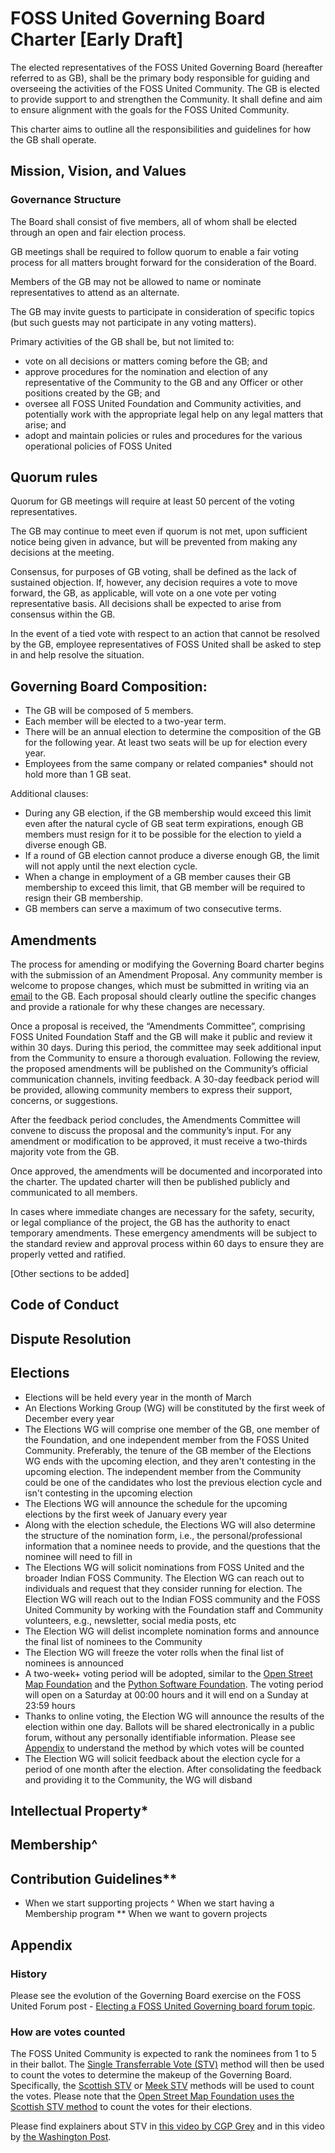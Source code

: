 # FOSS United Governing Board Charter [Early Draft]

The elected representatives of the FOSS United Governing Board (hereafter referred to as GB),
shall be the primary body responsible for guiding and overseeing the activities of the FOSS United
Community. The GB is elected to provide support to and strengthen the Community. It shall define
and aim to ensure alignment with the goals for the FOSS United Community.

This charter aims to outline all the responsibilities and guidelines for how the GB shall
operate.

## Mission, Vision, and Values

### Governance Structure

The Board shall consist of five  members, all of whom shall be elected through an open and fair
election process.

GB meetings shall be required to follow quorum to enable a fair voting process for all
matters brought forward for the consideration of the Board.

Members of the GB may not be allowed to name or nominate representatives to attend as an
alternate.

The GB may invite guests to participate in consideration of specific topics (but such guests
may not participate in any voting matters).

Primary activities of the GB shall be, but not limited to:
* vote on all decisions or matters coming before the GB; and
* approve procedures for the nomination and election of any representative of the Community
  to the GB and any Officer or other positions created by the GB; and
* oversee all FOSS United Foundation and Community activities, and potentially work with the appropriate
  legal help on any legal matters that arise; and
* adopt and maintain policies or rules and procedures for the various operational policies of
  FOSS United

## Quorum rules

Quorum for GB meetings will require at least 50 percent of the voting representatives.

The GB may continue to meet even if quorum is not met, upon sufficient notice being given in
advance, but will be prevented from making any decisions at the meeting.

Consensus, for purposes of GB voting, shall be defined as the lack of sustained objection. If,
however, any decision requires a vote to move forward, the GB, as applicable, will vote on a
one vote per voting representative basis. All decisions shall be expected to arise from consensus
within the GB.

In the event of a tied vote with respect to an action that cannot be resolved by the GB,
employee representatives of FOSS United shall be asked to step in and help resolve the
situation.

## Governing Board Composition:

* The GB will be composed of 5 members.
* Each member will be elected to a two-year term.
* There will be an annual election to determine the composition of the GB for the following year.
  At least two seats will be up for election every year.
* Employees from the same company or related companies* should not hold more than 1 GB seat.

Additional clauses:
* During any GB election, if the GB membership would exceed this limit even after the
  natural cycle of GB seat term expirations, enough GB members must resign for it to be
  possible for the election to yield a diverse enough GB.
* If a round of GB election cannot produce a diverse enough GB, the limit will not apply
  until the next election cycle.
* When a change in employment of a GB member causes their GB membership to exceed this
  limit, that GB member will be required to resign their GB membership.
* GB members can serve a maximum of two consecutive terms.

## Amendments

The process for amending or modifying the Governing Board charter begins with the submission of an Amendment
Proposal. Any community member is welcome to propose changes, which must be submitted in writing
via an [email](mailto:governing-board@fossunited.org) to the GB. Each proposal
should clearly outline the specific changes and provide a rationale for why these changes are necessary.

Once a proposal is received, the “Amendments Committee”, comprising FOSS United Foundation Staff
and the GB will make it public and review it within 30 days. During this period, the committee may
seek additional input from the Community to ensure a thorough evaluation. Following the review,
the proposed amendments will be published on the Community’s official communication channels,
inviting feedback. A 30-day feedback period will be provided, allowing community members
to express their support, concerns, or suggestions.

After the feedback period concludes, the Amendments Committee will convene to discuss the proposal
and the community’s input. For any amendment or modification to be approved, it must receive a
two-thirds majority vote from the GB.

Once approved, the amendments will be documented and incorporated into the charter. The updated
charter will then be published publicly and communicated to all members.

In cases where immediate changes are necessary for the safety, security, or legal compliance of
the project, the GB has the authority to enact temporary amendments. These emergency amendments will
be subject to the standard review and approval process within 60 days to ensure they are properly
vetted and ratified.

[Other sections to be added]
## Code of Conduct

## Dispute Resolution

## Elections

* Elections will be held every year in the month of March
* An Elections Working Group (WG) will be constituted by the first week of December every year
* The Elections WG will comprise one member of the GB, one member of the Foundation,
  and one independent member from the FOSS United Community. Preferably, the tenure
  of the GB member of the Elections WG ends with the upcoming election,
  and they aren't contesting in the upcoming election. The independent member from the
  Community could be one of the candidates who lost the previous election cycle and isn't
  contesting in the upcoming election
* The Elections WG will announce the schedule for the upcoming elections by the first week of
  January every year
* Along with the election schedule, the Elections WG will also determine the structure of the
  nomination form, i.e., the personal/professional information that a nominee needs to provide,
  and the questions that the nominee will need to fill in
* The Elections WG will solicit nominations from FOSS United and the broader Indian FOSS Community.
  The Election WG can reach out to individuals and request that they consider running for election.
  The Election WG will reach out to the Indian FOSS community and the FOSS United Community by
  working with the Foundation staff and Community volunteers, e.g., newsletter, social media posts, etc
* The Election WG will delist incomplete nomination forms and announce the final list of
  nominees to the Community
* The Election WG will freeze the voter rolls when the final list of nominees is announced
* A two-week+ voting period will be adopted, similar to the
  [Open Street Map Foundation](https://osmfoundation.org/wiki/Annual_General_Meetings/2024/Voting_Information_and_Instructions#Voting_duration)
  and the [Python Software Foundation](https://pyfound.blogspot.com/2024/07/the-2024-psf-board-election-is-open.html).
  The voting period will open on a Saturday at 00:00 hours and it will end on a Sunday at 23:59 hours
* Thanks to online voting, the Election WG will announce the results of the election within one day.
  Ballots will be shared electronically in a public forum, without any personally identifiable information.
  Please see [Appendix](#how-are-votes-counted) to understand the method by which votes will be counted
* The Election WG will solicit feedback about the election cycle for a period of one month after
  the election. After consolidating the feedback and providing it to the Community, the WG will disband

## Intellectual Property*

## Membership^

## Contribution Guidelines**

* When we start supporting projects
^ When we start having a Membership program
** When we want to govern projects

## Appendix

### History

Please see the evolution of the Governing Board exercise on the FOSS United Forum post -
[Electing a FOSS United Governing board forum topic](https://forum.fossunited.org/t/electing-a-fossunited-governing-board/3569).

### How are votes counted

The FOSS United Community is expected to rank the nominees from 1 to 5 in their ballot.
The [Single Transferrable Vote (STV)](https://opavote.com/methods/single-transferable-vote) method will then
be used to count the votes to determine the makeup of the Governing Board. Specifically,
the [Scottish STV](https://opavote.com/methods/single-transferable-vote#scottish-stv) or
[Meek STV](https://opavote.com/methods/single-transferable-vote#meek-stv) methods will be used to count the votes.
Please note that the [Open Street Map Foundation uses the Scottish STV method](https://osmfoundation.org/wiki/Annual_General_Meetings/2024/Voting_Information_and_Instructions)
to count the votes for their elections.

Please find explainers about STV in [this video by CGP Grey](https://youtu.be/l8XOZJkozfI?si=vnPZsK5pW24e3tvX)
and in this video by [the Washington Post](https://youtu.be/2crVSDqHGYY?si=UnaU2eqxAO3g16Sv).
